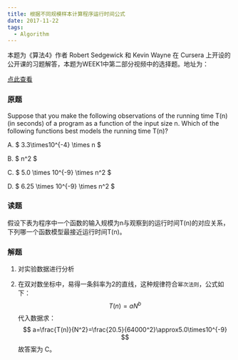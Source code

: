 ```yaml
---
title: 根据不同规模样本计算程序运行时间公式
date: 2017-11-22
tags:
  - Algorithm
---
```



本题为《算法4》作者 Robert Sedgewick 和 Kevin Wayne 在 Cursera 上开设的公开课的习题解答，本题为WEEK1中第二部分视频中的选择题。地址为：

[点此查看](https://www.coursera.org/learn/algorithms-part1/lecture/jmkCT/observations)

### 原题


Suppose that you make the following observations of the running time T(n)(in seconds) of a program as a function of the input size n. Which of the following functions best models the running time T(n)?



A. $ 3.3\times10^{-4} \times n $


B. $ n^2 $


C. $ 5.0 \times 10^{-9} \times n^2 $


D. $ 6.25 \times 10^{-9} \times n^2 $

### 读题


假设下表为程序中一个函数的输入规模为n与观察到的运行时间T(n)的对应关系，下列哪一个函数模型最接近运行时间T(n)。

### 解题


1. 对实验数据进行分析

2. 在双对数坐标中，易得一条斜率为2的直线，这种规律符合`幂次法则`，公式如下：$$ T(n) = aN^b $$代入数据求：$$ a=\frac{T(n)}{N^2}=\frac{20.5}{64000^2}\approx5.0\times10^{-9} $$故答案为 C。
